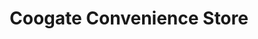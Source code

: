 ---
title: "Coogate Convenience Store"
url: /edinburgh/coogate-convenience-store/
shop: convenience
---